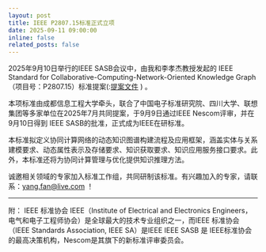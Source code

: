 ```yaml
---
layout: post
title: IEEE P2807.15标准正式立项
date: 2025-09-11 09:00:00
inline: false
related_posts: false
---
```


2025年9月10日举行的IEEE SASB会议中，由我和李孝杰教授发起的 IEEE Standard for Collaborative-Computing-Network-Oriented Knowledge Graph（项目号：P2807.15）标准提案(:[提案文件](assets/pdf/P2807.15_PAR.pdf) ) 。

本项标准由成都信息工程大学牵头，联合了中国电子标准研究院、四川大学、联想集团等多家单位在2025年7月共同提案，于9月9日通过IEEE Nescom评审，并在9月10日得到 IEEE SASB的批准，正式成为IEEE在研标准。

本标准拟定义协同计算网络的动态知识图谱构建流程及应用框架，涵盖实体与关系建模要求、动态属性表示及存储要求、知识获取要求、知识应用服务接口要求。此外，本标准还将为协同计算管理与优化提供知识推理方法。

诚邀相关领域的专家加入标准工作组，共同研制该标准。有兴趣加入的专家，请联系：yang.fan@live.com ！


---------
附： IEEE 标准协会
IEEE（Institute of Electrical and Electronics Engineers，电气和电子工程师协会）是全球最大的技术专业组织之一，而IEEE 标准协会（IEEE Standards Association, IEEE SA）是IEEE
IEEE SASB 是 IEEE标准协会的最高决策机构，Nescom是其旗下的新标准评审委员会。

